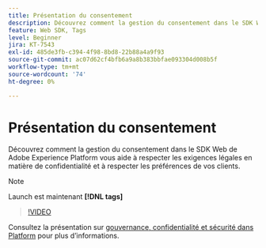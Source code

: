 ```yaml
---
title: Présentation du consentement
description: Découvrez comment la gestion du consentement dans le SDK Web de Adobe Experience Platform vous aide à respecter les exigences légales en matière de confidentialité et à respecter les préférences de vos clients.
feature: Web SDK, Tags
level: Beginner
jira: KT-7543
exl-id: 485de3fb-c394-4f98-8bd8-22b88a4a9f93
source-git-commit: ac07d62cf4bfb6a9a8b383bbfae093304d008b5f
workflow-type: tm+mt
source-wordcount: '74'
ht-degree: 0%

---
```


# Présentation du consentement

Découvrez comment la gestion du consentement dans le SDK Web de Adobe Experience Platform vous aide à respecter les exigences légales en matière de confidentialité et à respecter les préférences de vos clients.

>[!NOTE]
>
> Launch est maintenant **[!DNL tags]**

>[!VIDEO](https://video.tv.adobe.com/v/332693/?quality=12&learn=on)

Consultez la présentation sur [gouvernance, confidentialité et sécurité dans Platform](https://experienceleague.adobe.com/docs/experience-platform/landing/governance-privacy-security/overview.html?lang=en#consent) pour plus d’informations.
